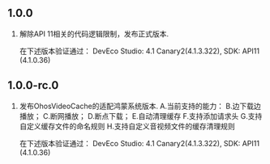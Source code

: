 ## 1.0.0

1. 解除API 11相关的代码逻辑限制，发布正式版本.

   在下述版本验证通过：
   DevEco Studio: 4.1 Canary2(4.1.3.322), SDK: API11 (4.1.0.36)

## 1.0.0-rc.0

1. 发布OhosVideoCache的适配鸿蒙系统版本.
   A.当前支持的能力：
   B.边下载边播放；
   C.断网播放；
   D.断点下载；
   E.自动清理缓存
   F.支持添加请求头
   G.支持自定义缓存文件的命名规则
   H.支持自定义音视频文件的缓存清理规则

   在下述版本验证通过：
   DevEco Studio: 4.1 Canary2(4.1.3.322), SDK: API11 (4.1.0.36)
